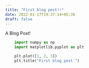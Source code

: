 ```yaml
---
title: "First blog post!!"
date: 2022-01-17T19:37:14+05:30
draft: false
---
```

A Blog Post!
```py
    import numpy as np
    import matplotlib.pyplot as plt

    plt.plot([1, 2, 3])
    plt.title("First blog post ")
```
